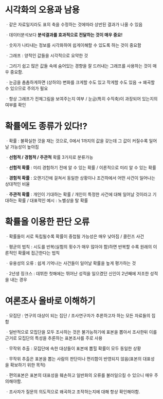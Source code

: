# 시각화의 오용과 남용

ㆍ같은 자료일지라도 표의 축을 수정하는 것에따라 상반된 결과가 나올 수 있음

ㆍ데이터분석보다 **분석결과를 효과적으로 전달하는 것이 매우 중요!**

ㆍ숫자가 나타내는 정보를 시각화하여 쉽게이해할 수 있도록 하는 것이 중요함

ㆍ그래프 : 양적인 값들을 시각적으로 요약한 것 

ㆍ그리기 쉽고 많은 값들 속에 숨어있는 경향을 잘 드러내는 그래프를 사용하는 것이 매우 중요함.

ㆍ눈금을 촘촘하게하면 (상하의) 변화를 크게할 수도 있고 작게할 수도 있음 → 왜곡할 수 있으므로 주의가 필요

ㆍ항상 그래프가 전체그림을 보여주는지 여부 / 눈금(특히 수직축)이 과장되어 있는지의 여부를 확인

# 확률에도 종류가 있다!?

ㆍ확률 : 불확실한 것을 재는 것으로, 0에서 1까지의 값을 갖는데 그 값이 커질수록 일어날 가능성이 높아짐

ㆍ**선험적 / 경험적 / 주관적** 확률 3가지로 분류가능

ㆍ**선험적 확률** : 미리 경험하기 전에 알 수 있는 확률 / 이론적으로 미리 알 수 있는 확률 

ㆍ**경험적 확률** : 오랜기간에 걸쳐서 동일한 상황이나 조건하에서 어떤 사건이 일어나는 상대적인 비율

ㆍ**주관적 확률** : 개인이 기대하는 확률 / 개인이 특정한 사건에 대해 일어날 것이라고 기대하는 확률 / 대표적인 예시 : 노벨상을 탈 확률 

# 확률을 이용한 판단 오류

ㆍ확률들이 서로 독립될수록 확률이 중첩될 가능성은 매우 낮아짐 / 콜린즈 사건

ㆍ평균의 법칙 : 시도를 반복(실험의 횟수가 매우 많아야 함)하면 반복할 수록 원래의 이론적인 확률에 접근한다는 법칙

ㆍ유용성의 오류 : 쉽게 기억나는 사건들이 일어날 확률을 높게 평가하는 것

ㆍ2년생 징크스 : 데뷔한 첫해에는 뛰어난 성적을 일으켰던 신인이 2년째에 저조한 성적을 내는 경우

# 여론조사 올바로 이해하기

ㆍ모집단 : 연구의 대상이 되는 집단 / 조사연구자가 추론하고자 하는 모든 자료들의 집합

ㆍ일반적으로 모집단을 모두 조사하는 것은 불가능하기에 표본을 뽑아서 조사한뒤 이를 근거로 모집단의 특성을 추론하는 표본조사를 주로 사용

ㆍ무작위 추출 : 모집단에 속한 대상들이 표본에 뽑힐 확률이 모두 동일한 상황 

ㆍ무작위 추출은 표본을 뽑는 사람의 판단이나 편리함이 반영되지 않음(표본의 대표성을 확보하기 위한 목적) 

ㆍ편의표본은 표본의 대표성을 훼손하고 일반화의 오류를 불러일으킬 수 있으니 매우 주의해야함.

ㆍ조사자가 질문의 의도적으로 왜곡하고 조작하는지에 대해 항상 확인해야함.